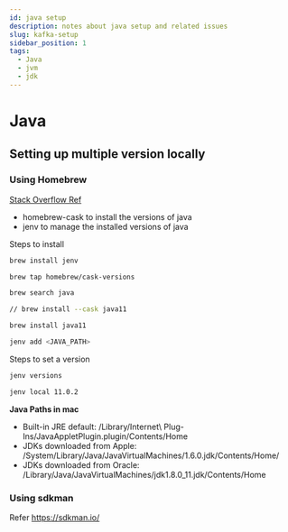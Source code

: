 ```yaml
---
id: java setup
description: notes about java setup and related issues
slug: kafka-setup
sidebar_position: 1
tags:
  - Java
  - jvm
  - jdk
---
```


# Java

## Setting up multiple version locally

### Using Homebrew
[Stack Overflow Ref](https://stackoverflow.com/questions/26252591/mac-os-x-and-multiple-java-versions)
* homebrew-cask to install the versions of java
* jenv to manage the installed versions of java

Steps to install
```bash
brew install jenv

brew tap homebrew/cask-versions

brew search java

// brew install --cask java11

brew install java11

jenv add <JAVA_PATH>

```

Steps to set a version
```bash
jenv versions

jenv local 11.0.2
```


**Java Paths in mac**

* Built-in JRE default: /Library/Internet\ Plug-Ins/JavaAppletPlugin.plugin/Contents/Home
* JDKs downloaded from Apple: /System/Library/Java/JavaVirtualMachines/1.6.0.jdk/Contents/Home/
* JDKs downloaded from Oracle: /Library/Java/JavaVirtualMachines/jdk1.8.0_11.jdk/Contents/Home


### Using sdkman

Refer https://sdkman.io/
